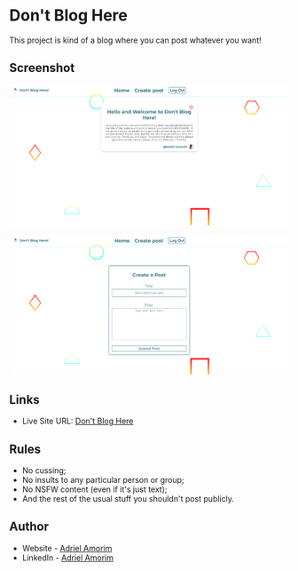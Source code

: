 # Don't Blog Here

This project is kind of a blog where you can post whatever you want!



## Screenshot

![](././src/images/screenshot-2.png)

![](././src/images/screenshot-1.png)



## Links

- Live Site URL: [Don't Blog Here](https://adrielgamorim.github.io/dont-blog-here/)



## Rules

- No cussing;
- No insults to any particular person or group;
- No NSFW content (even if it's just text);
- And the rest of the usual stuff you shouldn't post publicly.



## Author

- Website - [Adriel Amorim](https://adrielgamorim.github.io/Portfolio/)
- LinkedIn - [Adriel Amorim](https://www.linkedin.com/in/adrielamorim/)